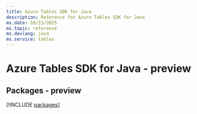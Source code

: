 ```yaml
---
title: Azure Tables SDK for Java
description: Reference for Azure Tables SDK for Java
ms.date: 10/13/2025
ms.topic: reference
ms.devlang: java
ms.service: tables
---
```

# Azure Tables SDK for Java - preview
## Packages - preview
[!INCLUDE [packages](tables-index.md)]